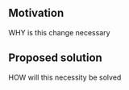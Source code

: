 ## Motivation

WHY is this change necessary

## Proposed solution

HOW will this necessity be solved
